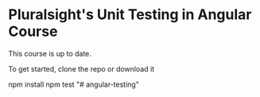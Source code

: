 # Pluralsight's Unit Testing in Angular Course
This course is up to date.

To get started, clone the repo or download it

npm install
npm test
"# angular-testing" 
